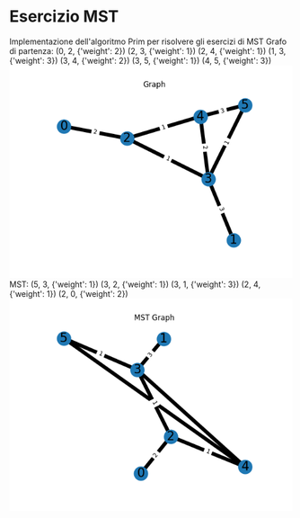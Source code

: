# Esercizio MST
Implementazione dell'algoritmo Prim per risolvere gli esercizi di MST
Grafo di partenza: 
(0, 2, {'weight': 2})
(2, 3, {'weight': 1})
(2, 4, {'weight': 1})
(1, 3, {'weight': 3})
(3, 4, {'weight': 2})
(3, 5, {'weight': 1})
(4, 5, {'weight': 3})
![Graph](./graph.png)
MST: 
(5, 3, {'weight': 1})
(3, 2, {'weight': 1})
(3, 1, {'weight': 3})
(2, 4, {'weight': 1})
(2, 0, {'weight': 2})
![MST Graph](./mst_graph.png)
